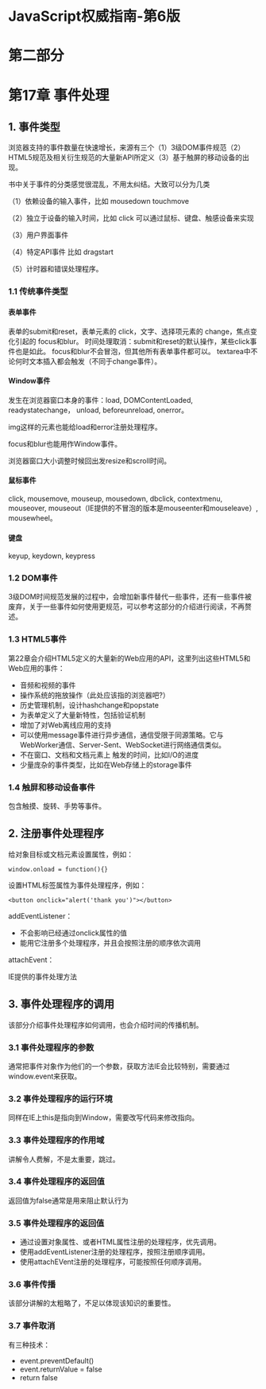 # JavaScript权威指南-第6版

# 第二部分

# 第17章 事件处理


## 1. 事件类型

浏览器支持的事件数量在快速增长，来源有三个（1）3级DOM事件规范（2）HTML5规范及相关衍生规范的大量新API所定义（3）基于触屏的移动设备的出现。

书中关于事件的分类感觉很混乱，不用太纠结。大致可以分为几类

（1）依赖设备的输入事件，比如 mousedown touchmove

（2）独立于设备的输入时间，比如 click 可以通过鼠标、键盘、触感设备来实现

（3）用户界面事件

（4）特定API事件 比如 dragstart

（5）计时器和错误处理程序。

### 1.1 传统事件类型

#### 表单事件

表单的submit和reset，表单元素的 click，文字、选择项元素的 change，焦点变化引起的 focus和blur。
时间处理取消：submit和reset的默认操作，某些click事件也是如此。
focus和blur不会冒泡，但其他所有表单事件都可以。
textarea中不论何时文本插入都会触发（不同于change事件）。

#### Window事件

发生在浏览器窗口本身的事件：load, DOMContentLoaded, readystatechange， unload, beforeunreload, onerror。

img这样的元素也能给load和error注册处理程序。

focus和blur也能用作Window事件。

浏览器窗口大小调整时候回出发resize和scroll时间。

#### 鼠标事件

click, mousemove, mouseup, mousedown, dbclick, contextmenu, mouseover, mouseout（IE提供的不冒泡的版本是mouseenter和mouseleave）, mousewheel。

#### 键盘

keyup, keydown, keypress


### 1.2 DOM事件

3级DOM时间规范发展的过程中，会增加新事件替代一些事件，还有一些事件被废弃，关于一些事件如何使用更规范，可以参考这部分的介绍进行阅读，不再赘述。

### 1.3 HTML5事件

第22章会介绍HTML5定义的大量新的Web应用的API，这里列出这些HTML5和Web应用的事件：

- 音频和视频的事件
- 操作系统的拖放操作（此处应该指的浏览器吧?）
- 历史管理机制，设计hashchange和popstate
- 为表单定义了大量新特性，包括验证机制
- 增加了对Web离线应用的支持
- 可以使用message事件进行异步通信，通信受限于同源策略。它与WebWorker通信、Server-Sent、WebSocket进行网络通信类似。
- 不在窗口、文档和文档元素上 触发的时间，比如I/O的进度
- 少量庞杂的事件类型，比如在Web存储上的storage事件

### 1.4 触屏和移动设备事件

包含触摸、旋转、手势等事件。

## 2. 注册事件处理程序

给对象目标或文档元素设置属性，例如：

```
window.onload = function(){}
```

设置HTML标签属性为事件处理程序，例如：
```
<button onclick="alert('thank you')"></button>
```

addEventListener：

- 不会影响已经通过onclick属性的值
- 能用它注册多个处理程序，并且会按照注册的顺序依次调用

attachEvent：

IE提供的事件处理方法


## 3. 事件处理程序的调用

该部分介绍事件处理程序如何调用，也会介绍时间的传播机制。

### 3.1 事件处理程序的参数

通常把事件对象作为他们的一个参数，获取方法IE会比较特别，需要通过window.event来获取。

### 3.2 事件处理程序的运行环境

同样在IE上this是指向到Window，需要改写代码来修改指向。

### 3.3 事件处理程序的作用域

讲解令人费解，不是太重要，跳过。

### 3.4 事件处理程序的返回值

返回值为false通常是用来阻止默认行为

### 3.5 事件处理程序的返回值

- 通过设置对象属性、或者HTML属性注册的处理程序，优先调用。
- 使用addEventListener注册的处理程序，按照注册顺序调用。
- 使用attachEVent注册的处理程序，可能按照任何顺序调用。

### 3.6 事件传播

该部分讲解的太粗略了，不足以体现该知识的重要性。

### 3.7 事件取消

有三种技术：

- event.preventDefault()
- event.returnValue = false
- return false

